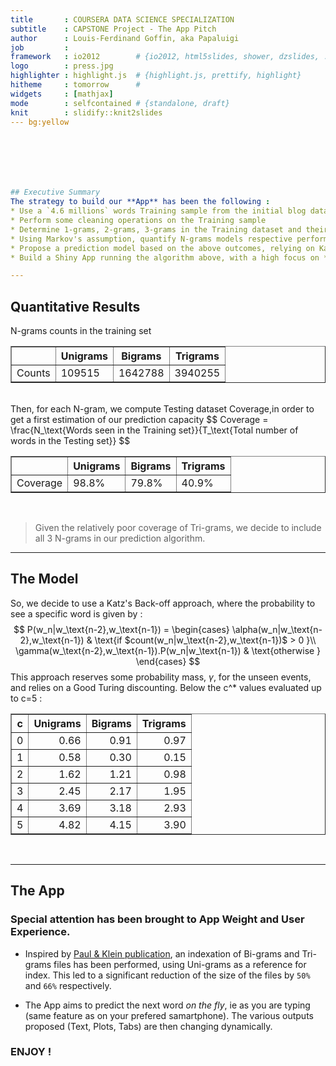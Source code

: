 ```yaml
---
title       : COURSERA DATA SCIENCE SPECIALIZATION
subtitle    : CAPSTONE Project - The App Pitch
author      : Louis-Ferdinand Goffin, aka Papaluigi
job         : 
framework   : io2012        # {io2012, html5slides, shower, dzslides, ...}
logo        : press.jpg
highlighter : highlight.js  # {highlight.js, prettify, highlight}
hitheme     : tomorrow      # 
widgets     : [mathjax]
mode        : selfcontained # {standalone, draft}
knit        : slidify::knit2slides
--- bg:yellow







## Executive Summary
The strategy to build our **App** has been the following :
* Use a `4.6 millions` words Training sample from the initial blog dataset provided
* Perform some cleaning operations on the Training sample
* Determine 1-grams, 2-grams, 3-grams in the Training dataset and their respective frequencies
* Using Markov's assumption, quantify N-grams models respective performances over a `1.2 millions` words Testing sample, disjoint from the Training dataset 
* Propose a prediction model based on the above outcomes, relying on Katz's back-off approach and Good Turing Discounting 
* Build a Shiny App running the algorithm above, with a high focus on **User Interface** and **Performances**

---
```


## Quantitative Results
N-grams counts in the training set
<!-- html table generated in R 3.2.2 by xtable 1.7-4 package -->
<!-- Wed May 25 10:16:25 2016 -->
<table border=1>
<tr> <th>  </th> <th> Unigrams </th> <th> Bigrams </th> <th> Trigrams </th>  </tr>
  <tr> <td align="right"> Counts </td> <td> 109515 </td> <td> 1642788 </td> <td> 3940255 </td> </tr>
   </table>
<BR>
Then,  for each N-gram, we compute Testing dataset Coverage,in order to get a first estimation of our prediction capacity 
$$ Coverage = \frac{N_\text{Words seen in the Training set}}{T_\text{Total number of words in the Testing set}} $$
<!-- html table generated in R 3.2.2 by xtable 1.7-4 package -->
<!-- Wed May 25 17:23:53 2016 -->
<table border=1>
<tr> <th>  </th> <th> Unigrams </th> <th> Bigrams </th> <th> Trigrams </th>  </tr>
  <tr> <td align="right"> Coverage </td> <td> 98.8% </td> <td> 79.8% </td> <td> 40.9% </td> </tr>
   </table>
<BR>

> Given the relatively poor coverage of Tri-grams, we decide to include all 3 N-grams in our prediction algorithm.

---

## The Model
So, we decide to use a Katz's Back-off approach, where the probability to see a specific word is given by :
$$   P(w_n|w_\text{n-2},w_\text{n-1}) =
\begin{cases}
\alpha(w_n|w_\text{n-2},w_\text{n-1}) & \text{if $count(w_n|w_\text{n-2},w_\text{n-1})$ > 0 }\\
\gamma(w_\text{n-2},w_\text{n-1}).P(w_n|w_\text{n-1}) & \text{otherwise }
\end{cases}
$$
This approach reserves some probability mass, $\gamma$, for the unseen events, and relies on a Good Turing discounting. Below the c^* values evaluated up to c=5 :


<!-- html table generated in R 3.2.2 by xtable 1.7-4 package -->
<!-- Wed May 25 18:33:31 2016 -->
<table border=1>
<tr> <th> c </th> <th> Unigrams </th> <th> Bigrams </th> <th> Trigrams </th>  </tr>
  <tr> <td align="right">   0 </td> <td align="right"> 0.66 </td> <td align="right"> 0.91 </td> <td align="right"> 0.97 </td> </tr>
  <tr> <td align="right">   1 </td> <td align="right"> 0.58 </td> <td align="right"> 0.30 </td> <td align="right"> 0.15 </td> </tr>
  <tr> <td align="right">   2 </td> <td align="right"> 1.62 </td> <td align="right"> 1.21 </td> <td align="right"> 0.98 </td> </tr>
  <tr> <td align="right">   3 </td> <td align="right"> 2.45 </td> <td align="right"> 2.17 </td> <td align="right"> 1.95 </td> </tr>
  <tr> <td align="right">   4 </td> <td align="right"> 3.69 </td> <td align="right"> 3.18 </td> <td align="right"> 2.93 </td> </tr>
  <tr> <td align="right">   5 </td> <td align="right"> 4.82 </td> <td align="right"> 4.15 </td> <td align="right"> 3.90 </td> </tr>
   </table>
<BR>

---

## The App
### Special attention has been brought to App **Weight** and **User Experience**.

- Inspired by [Paul & Klein publication](http://nlp.cs.berkeley.edu/pubs/Pauls-Klein_2011_LM_paper.pdf), an indexation of Bi-grams and Tri-grams files has been performed, using Uni-grams as a reference for index. This led to a significant reduction of the size of the files by `50%` and `66%` respectively.

- The App aims to predict the next word *on the fly*, ie as you are typing (same feature as on your prefered samartphone). The various outputs proposed (Text, Plots, Tabs) are then changing dynamically.

### ENJOY !
